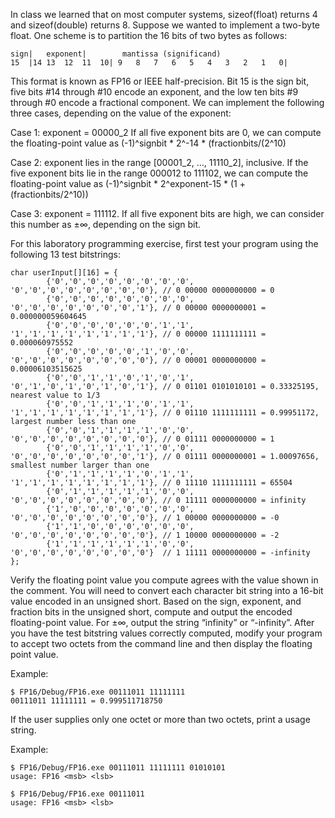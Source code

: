 In class we learned that on most computer systems, sizeof(float) returns 4 and sizeof(double) returns 8.  Suppose we wanted to implement a two-byte float.  One scheme is to partition the 16 bits of two bytes as follows:

    sign|	exponent|	     mantissa (significand)
    15	|14	13	12	11	10|	9	8	7	6	5	4	3	2	1	0|
This format is known as FP16 or IEEE half-precision. Bit 15 is the sign bit, five bits #14 through #10 encode an exponent, and the low ten bits #9 through #0 encode a fractional component.  We can implement the following three cases, depending on the value of the exponent:

Case 1: exponent = 00000_2
If all five exponent bits are 0, we can compute the floating-point value as (-1)^signbit * 2^-14 * (fractionbits/(2^10)

Case 2: exponent lies in the range [00001_2, …, 11110_2], inclusive. 
If the five exponent bits lie in the range 000012 to 111102, we can compute the floating-point value as (-1)^signbit * 2^exponent-15 * (1 + (fractionbits/2^10))

Case 3: exponent = 111112. If all five exponent bits are high, we can consider this number as ±∞, depending on the sign bit.

For this laboratory programming exercise, first test your program using the following 13 test bitstrings:

    char userInput[][16] = {
            {'0','0','0','0','0','0','0','0',    '0','0','0','0','0','0','0','0'}, // 0 00000 0000000000 = 0
            {'0','0','0','0','0','0','0','0',    '0','0','0','0','0','0','0','1'}, // 0 00000 0000000001 = 0.000000059604645
            {'0','0','0','0','0','0','1','1',    '1','1','1','1','1','1','1','1'}, // 0 00000 1111111111 = 0.000060975552
            {'0','0','0','0','0','1','0','0',    '0','0','0','0','0','0','0','0'}, // 0 00001 0000000000 = 0.00006103515625
            {'0','0','1','1','0','1','0','1',     '0','1','0','1','0','1','0','1'}, // 0 01101 0101010101 = 0.33325195, nearest value to 1/3
            {'0','0','1','1','1','0','1','1',    '1','1','1','1','1','1','1','1'}, // 0 01110 1111111111 = 0.99951172, largest number less than one
            {'0','0','1','1','1','1','0','0',    '0','0','0','0','0','0','0','0'}, // 0 01111 0000000000 = 1
            {'0','0','1','1','1','1','0','0',    '0','0','0','0','0','0','0','1'}, // 0 01111 0000000001 = 1.00097656, smallest number larger than one
            {'0','1','1','1','1','0','1','1',    '1','1','1','1','1','1','1','1'}, // 0 11110 1111111111 = 65504
            {'0','1','1','1','1','1','0','0',    '0','0','0','0','0','0','0','0'}, // 0 11111 0000000000 = infinity
            {'1','0','0','0','0','0','0','0',    '0','0','0','0','0','0','0','0'}, // 1 00000 0000000000 = -0
            {'1','1','0','0','0','0','0','0',    '0','0','0','0','0','0','0','0'}, // 1 10000 0000000000 = -2
            {'1','1','1','1','1','1','0','0',    '0','0','0','0','0','0','0','0'}  // 1 11111 0000000000 = -infinity
    };

Verify the floating point value you compute agrees with the value shown in the comment. You will need to convert each character bit string into a 16-bit value encoded in an unsigned short. Based on the sign, exponent, and fraction bits in the unsigned short, compute and output the encoded floating-point value. For ±∞, output the string “infinity” or “-infinity”. After you have the test bitstring values correctly computed, modify your program to accept two octets from the command line and then display the floating point value. 

Example:

    $ FP16/Debug/FP16.exe 00111011 11111111
    00111011 11111111 = 0.999511718750

If the user supplies only one octet or more than two octets, print a usage string. 

Example:

    $ FP16/Debug/FP16.exe 00111011 11111111 01010101
    usage: FP16 <msb> <lsb>

    $ FP16/Debug/FP16.exe 00111011
    usage: FP16 <msb> <lsb>
